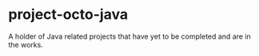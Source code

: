 # project-octo-java
A holder of Java related projects that have yet to be completed and are in the works.
